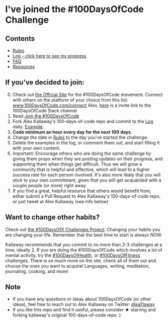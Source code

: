 # I've joined the #100DaysOfCode Challenge

## Contents

* [Rules](rules.md)
* [Log - click here to see my progress](log.md)
* [FAQ](FAQ.md)
* [Resources](resources.md)

## If you've decided to join:

0.  Check out [the Official Site](http://100daysofcode.com/) for the #100DaysOfCode movement. Connect with others on the platform of your choice from this list: www.100DaysOfCode.com/connect
    Also, [here](https://100xcode.slack.com/join/shared_invite/enQtOTE0NjE3Nzc3ODg4LTY0NDliODc5YWYyODc1OWVmNTllYWRhMDZmMTQwMmI3MTY0N2UxYWQwYjRiMjEzZTI0ZTIzYTdkNWY4MWM5MzE) is a invite link to the 100DaysOfCode Slack channel
1.  Read [Join the #100DaysOfCode](https://medium.freecodecamp.com/join-the-100daysofcode-556ddb4579e4)
2.  Fork Alex Kallaway's 100-days-of-code repo and commit to the [Log](log.md) daily. [Example](https://github.com/Kallaway/100-days-kallaway-log).
3.  **Code minimum an hour every day for the next 100 days.**
4.  Change the date in [Rules](rules.md) to the day you've started the challenge.
5.  Delete the examples in the log, or comment them out, and start filling it with your own content.
6.  Important: Encourage others who are doing the same challenge by giving them props when they are posting updates on their progress, and supporting them when things get difficult. Thus we will grow a community that is helpful and effective, which will lead to a higher success rate for each person involved. It's also more likely that you will stick to your own commitment, given that you will get acquainted with a couple people (or more) right away.
7.  If you find a great, helpful resource that others would benefit from, either submit a Pull Request to Alex Kallaway's 100-days-of-code repo, or just tweet at Alex Kallaway (see info below)

## Want to change other habits?

Check out [the #100DaysOfX Challenges Project](http://100daysofx.com/). Changing your habits you are changing your life. Remember that the best time to start is always NOW.

Kallaway recommends that you commit to no more than 2-3 challenges at a time, ideally 2. If you are doing the #100DaysOfCode which involves a lot of mental activity, try the [#100DaysOfHealth](http://100daysofx.com/where-x-is/health/), or [#100DaysOfFitness](http://100daysofx.com/challenges/) challenges. There is so much more on the site, check all of them out and choose the ones you want to acquire! Languages, writing, meditation, journaling, cooking, and more!

## Note

* If you have any questions or ideas about 100DaysOfCode (or other ideas), feel free to reach out to Alex Kallaway on Twitter: [@ka11away](https://twitter.com/ka11away)
* If you like this repo and find it useful, please consider &#9733; starring and forking kallaway's original 100-days-of-code repo :)
